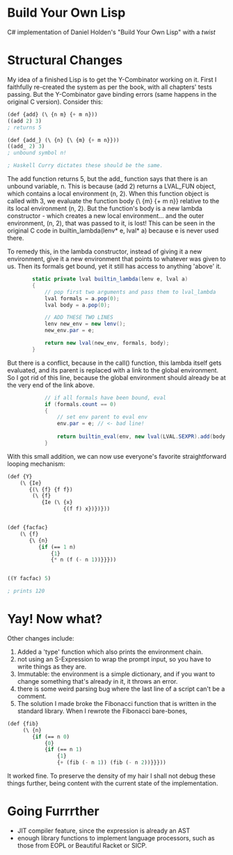 # Build Your Own Lisp
C# implementation of Daniel Holden's "Build Your Own Lisp" with a *twist*

# Structural Changes
My idea of a finished Lisp is to get the Y-Combinator working on it. First I faithfully re-created the system as per the book, with all chapters' tests passing. But the Y-Combinator gave binding errors (same happens in the original C version). Consider this:
```lisp
(def {add} (\ {n m} {+ m n}))
((add 2) 3)
; returns 5

(def {add_} (\ {n} {\ {m} {+ m n}}))
((add_ 2) 3)
; unbound symbol n!

; Haskell Curry dictates these should be the same.
```
The add function returns 5, but the add_ function says that there is an unbound variable, n. This is because (add 2) returns a LVAL_FUN object, which contains a local environment (n, 2). When this function object is called with 3, we evaluate the function body {\ {m} {+ m n}} relative to the its local environment (n, 2). But the function's body is a new lambda constructor - which creates a new local environment... and the outer environment, (n, 2), that was passed to it, is lost! This can be seen in the original C code in builtin_lambda(lenv* e, lval* a) because e is never used there. 

To remedy this, in the lambda constructor, instead of giving it a new environment, give it a new environment that points to whatever was given to us. Then its formals get bound, yet it still has access to anything 'above' it.
```C#
        static private lval builtin_lambda(lenv e, lval a)
        {
            // pop first two arguments and pass them to lval_lambda
            lval formals = a.pop(0);
            lval body = a.pop(0);

            // ADD THESE TWO LINES
            lenv new_env = new lenv();
            new_env.par = e;

            return new lval(new_env, formals, body);
        }
```
But there is a conflict, because in the call() function, this lambda itself gets evaluated, and its parent is replaced with a link to the global environment. So I got rid of this line, because the global environment should already be at the very end of the link above.
```C#
            // if all formals have been bound, eval
            if (formals.count == 0)
            {
                // set env parent to eval env 
                env.par = e; // <- bad line!
                
                return builtin_eval(env, new lval(LVAL.SEXPR).add(body.copy())); 
            }
```
With this small addition, we can now use everyone's favorite straightforward looping mechanism:
```lisp
(def {Y} 
    (\ {Ie}
       {(\ {f} {f f})
        (\ {f}
           {Ie (\ {x} 
                  {(f f) x})})}))


(def {facfac} 
    (\ {f} 
       {\ {n} 
          {if (== 1 n) 
              {1} 
              {* n (f (- n 1))}}}))


((Y facfac) 5)

; prints 120
```
# Yay! Now what?
Other changes include:
1. Added a 'type' function which also prints the environment chain.
2. not using an S-Expression to wrap the prompt input, so you have to write things as they are. 
3. Immutable: the environment is a simple dictionary, and if you want to change something that's already in it, it throws an error. 
4. there is some weird parsing bug where the last line of a script can't be a comment.
5. The solution I made broke the Fibonacci function that is written in the standard library. When I rewrote the Fibonacci bare-bones,
```lisp
(def {fib}
     (\ {n} 
        {if (== n 0) 
            {0} 
            {if (== n 1)
                {1}
                {+ (fib (- n 1)) (fib (- n 2))}}}))
```
It worked fine. To preserve the density of my hair I shall not debug these things further, being content with the current state of the implementation. 

# Going Furrrther
- JIT compiler feature, since the expression is already an AST
- enough library functions to implement language processors, such as those from EOPL or Beautiful Racket or SICP.
